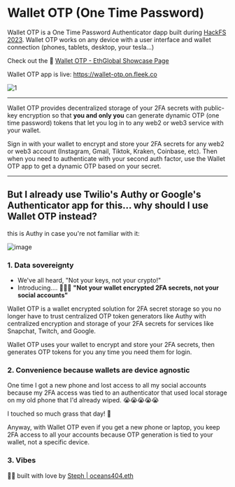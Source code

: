 # Wallet OTP (One Time Password)

Wallet OTP is a One Time Password Authenticator dapp built during [HackFS 2023](https://ethglobal.com/events/hackfs2023). Wallet OTP works on any device with a user interface and wallet connection (phones, tablets, desktop, your tesla...)

Check out the 👛 [Wallet OTP - EthGlobal Showcase Page](https://ethglobal.com/showcase/wallet-otp-one-time-password-pp9gx)

Wallet OTP app is live: https://wallet-otp.on.fleek.co

![1](https://github.com/oceans404/wallet-otp/assets/91382964/f7eeee09-04cf-4f28-8b3e-140241874b30)


---

Wallet OTP provides decentralized storage of your 2FA secrets with public-key encryption so that **you and only you** can generate dynamic OTP (one time password) tokens that let you log in to any web2 or web3 service with your wallet.

Sign in with your wallet to encrypt and store your 2FA secrets for any web2 or web3 account (Instagram, Gmail, Tiktok, Kraken, Coinbase, etc). Then when you need to authenticate with your second auth factor, use the Wallet OTP app to get a dynamic OTP based on your secret.

---

## But I already use Twilio's Authy or Google's Authenticator app for this... why should I use Wallet OTP instead?

this is Authy in case you're not familiar with it:

![image](https://github.com/oceans404/wfa/assets/91382964/d3fca91b-3f3f-4ac3-b4bc-9f2c48ad88ce)

### 1. Data sovereignty

- We've all heard, "Not your keys, not your crypto!"
- Introducing.... 🥁🥁🥁 **"Not your wallet encrypted 2FA secrets, not your social accounts"**

Wallet OTP is a wallet encrypted solution for 2FA secret storage so you no longer have to trust centralized OTP token generators like Authy with centralized encryption and storage of your 2FA secrets for services like Snapchat, Twitch, and Google.

Wallet OTP uses your wallet to encrypt and store your 2FA secrets, then generates OTP tokens for you any time you need them for login.

### 2. Convenience because wallets are device agnostic

One time I got a new phone and lost access to all my social accounts because my 2FA access was tied to an authenticator that used local storage on my old phone that I'd already wiped. 😭😭😭😭😭

I touched so much grass that day! 🥲

Anyway, with Wallet OTP even if you get a new phone or laptop, you keep 2FA access to all your accounts because OTP generation is tied to your wallet, not a specific device.

### 3. Vibes

🪩💖 built with love by [Steph | oceans404.eth](https://twitter.com/0ceans404) 
